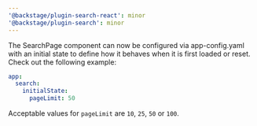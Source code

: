 ```yaml
---
'@backstage/plugin-search-react': minor
'@backstage/plugin-search': minor
---
```


The SearchPage component can now be configured via app-config.yaml with an initial state to define how it behaves when it is first loaded or reset. Check out the following example:

```yaml
app:
  search:
    initialState:
      pageLimit: 50
```

Acceptable values for `pageLimit` are `10`, `25`, `50` or `100`.
